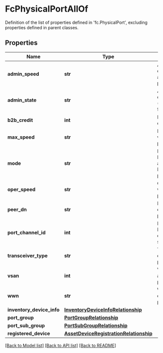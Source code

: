 # FcPhysicalPortAllOf

Definition of the list of properties defined in 'fc.PhysicalPort', excluding properties defined in parent classes.
## Properties
Name | Type | Description | Notes
------------ | ------------- | ------------- | -------------
**admin_speed** | **str** | Administrator configured Speed applied on the port. | [optional] [readonly] 
**admin_state** | **str** | Administratively configured state (enabled/disabled) for this port. | [optional] [readonly] 
**b2b_credit** | **int** | Buffer to Buffer credits of FC port. | [optional] [readonly] 
**max_speed** | **str** | Maximum Speed with which the port operates. | [optional] [readonly] 
**mode** | **str** | Mode information N_proxy, F or E associated to the Fibre Channel port. | [optional] [readonly] 
**oper_speed** | **str** | Operational Speed with which the port operates. | [optional] [readonly] 
**peer_dn** | **str** | PeerDn for fibre channel physical port. | [optional] [readonly] 
**port_channel_id** | **int** | Port channel id of FC port channel created on FI switch. | [optional] [readonly] 
**transceiver_type** | **str** | Transceiver type of a Fibre Channel port. | [optional] [readonly] 
**vsan** | **int** | Virtual San that is associated to the port. | [optional] [readonly] 
**wwn** | **str** | World Wide Name of a Fibre Channel port. | [optional] [readonly] 
**inventory_device_info** | [**InventoryDeviceInfoRelationship**](InventoryDeviceInfoRelationship.md) |  | [optional] 
**port_group** | [**PortGroupRelationship**](PortGroupRelationship.md) |  | [optional] 
**port_sub_group** | [**PortSubGroupRelationship**](PortSubGroupRelationship.md) |  | [optional] 
**registered_device** | [**AssetDeviceRegistrationRelationship**](AssetDeviceRegistrationRelationship.md) |  | [optional] 

[[Back to Model list]](../README.md#documentation-for-models) [[Back to API list]](../README.md#documentation-for-api-endpoints) [[Back to README]](../README.md)



